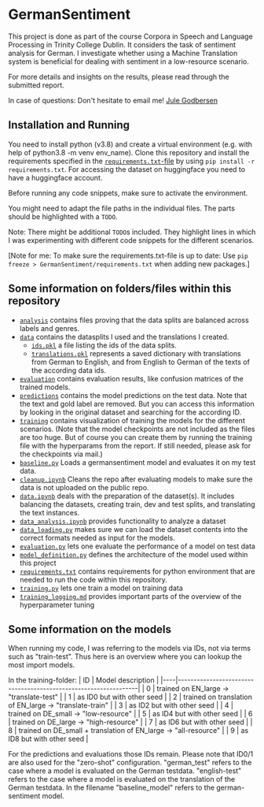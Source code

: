 # GermanSentiment
This project is done as part of the course Corpora in Speech and Language Processing in Trinity College Dublin.
It considers the task of sentiment analysis for German. I investigate whether using a Machine Translation system is beneficial for dealing with sentiment in a low-resource scenario.

For more details and insights on the results, please read through the submitted report.

In case of questions: Don't hesitate to email me!   [Jule Godbersen](mailto:godbersj@tcd.ie)

## Installation and Running
You need to install python (v3.8) and create a virtual environment (e.g. with help of python3.8 -m venv env_name). Clone this repository and install the requirements specified in the [``requirements.txt``-file](https://github.com/jule-go/GermanSentiment/blob/main/README.md) by using ``pip install -r requirements.txt``. For accessing the dataset on huggingface you need to have a huggingface account.

Before running any code snippets, make sure to activate the environment.

You might need to adapt the file paths in the individual files. The parts should be highlighted with a ``TODO``. 

Note: There might be additional ``TODO``s included. They highlight lines in which I was experimenting with different code snippets for the different scenarios.

[Note for me: To make sure the requirements.txt-file is up to date: Use ``pip freeze > GermanSentiment/requirements.txt`` when adding new packages.]

## Some information on folders/files within this repository
* [``analysis``](https://github.com/jule-go/GermanSentiment/blob/main/analysis) contains files proving that the data splits are balanced across labels and genres.
* [``data``](https://github.com/jule-go/GermanSentiment/blob/main/data) contains the datasplits I used and the translations I created. 
    * [``ids.pkl``](https://github.com/jule-go/GermanSentiment/blob/main/data/ids.pkl) a file listing the ids of the data splits.
    * [``translations.pkl``](https://github.com/jule-go/GermanSentiment/blob/main/data/translations.pkl) represents a saved dictionary with translations from German to English, and from English to German of the texts of the according data ids.
* [``evaluation``](https://github.com/jule-go/GermanSentiment/blob/main/evaluation) contains evaluation results, like confusion matrices of the trained models.
* [``predictions``](https://github.com/jule-go/GermanSentiment/blob/main/predictions) contains the model predictions on the test data. Note that the text and gold label are removed. But you can access this information by looking in the original dataset and searching for the according ID.
* [``training``](https://github.com/jule-go/GermanSentiment/blob/main/training) contains visualization of training the models for the different scenarios. (Note that the model checkpoints are not included as the files are too huge. But of course you can create them by running the training file with the hyperparams from the report. If still needed, please ask for the checkpoints via mail.)
* [``baseline.py``](https://github.com/jule-go/GermanSentiment/blob/main/baseline.py) Loads a germansentiment model and evaluates it on my test data.
* [``cleanup.ipynb``](https://github.com/jule-go/GermanSentiment/blob/main/cleanup.ipynb) Cleans the repo after evaluating models to make sure the data is not uploaded on the public repo.
* [``data.ipynb``](https://github.com/jule-go/GermanSentiment/blob/main/data.ipynb) deals with the preparation of the dataset(s). It includes balancing the datasets, creating train, dev and test splits, and translating the text instances.
* [``data_analysis.ipynb``](https://github.com/jule-go/GermanSentiment/blob/main/data_analysis.ipynb) provides functionality to analyze a dataset
* [``data_loading.py``](https://github.com/jule-go/GermanSentiment/blob/main/data_loading.py) makes sure we can load the dataset contents into the correct formats needed as input for the models.
* [``evaluation.py``](https://github.com/jule-go/GermanSentiment/blob/main/evaluation.py) lets one evaluate the performance of a model on test data
* [``model_definition.py``](https://github.com/jule-go/GermanSentiment/blob/main/model_definition.py) defines the architecture of the model used within this project
* [``requirements.txt``](https://github.com/jule-go/GermanSentiment/blob/main/requirements.txt) contains requirements for python environment that are needed to run the code within this repository.
* [``training.py``](https://github.com/jule-go/GermanSentiment/blob/main/training.py) lets one train a model on training data
* [``training_logging.md``](https://github.com/jule-go/GermanSentiment/blob/main/training_logging.md) provides important parts of the overview of the hyperparameter tuning

## Some information on the models
When running my code, I was referring to the models via IDs, not via terms such as "train-test". Thus here is an overview where you can lookup the most import models.

In the training-folder:
| ID | Model description                                               |
|----|-----------------------------------------------------------------|
| 0  | trained on EN_large -> "translate-test"                         |
| 1  | as ID0 but with other seed                                      |
| 2  | trained on translation of EN_large -> "translate-train"         |
| 3  | as ID2 but with other seed                                      |
| 4  | trained on DE_small -> "low-resource"                           |
| 5  | as ID4 but with other seed                                      |
| 6  | trained on DE_large -> "high-resource"                          |
| 7  | as ID6 but with other seed                                      |
| 8  | trained on DE_small + translation of EN_large -> "all-resource" |
| 9  | as ID8 but with other seed                                      |

For the predictions and evaluations those IDs remain. Please note that ID0/1 are also used for the "zero-shot" configuration. "german_test" refers to the case where a model is evaluated on the German testdata. "english-test" refers to the case where a model is evaluated on the translation of the German testdata. In the filename "baseline_model" refers to the german-sentiment model.